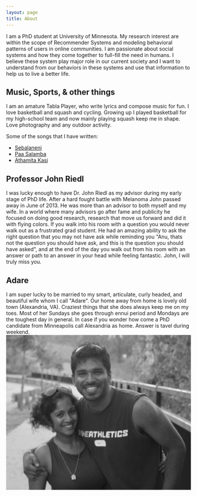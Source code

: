 ```yaml
---
layout: page
title: About
---
```


I am a PhD student at University of Minnesota. My research interest are within the scope of Recommender Systems and modeling behavioral patterns of users in online communities. I am passionate about social systems and how they come together to full-fill the need in humans. I believe these system play major role in our current society and I want to understand from our behaviors in these systems and use that information to help us to live a better life.

## Music, Sports, & other things

I am an amature Tabla Player, who write lyrics and compose music for fun. I love basketball and squash and cycling. Growing up I played basketball for my high-school team and now mainly playing squash keep me in shape. Love photography and any outdoor activity. 

Some of the songs that I have written:

- [Sebalaneni][1]
- [Paa Salamba][2]
- [Athamita Kasi][3]

[1]: https://www.youtube.com/watch?v=b9C9fhEXWpQ
[2]: https://www.youtube.com/watch?v=ThVU_KXxM30
[3]: https://www.youtube.com/watch?v=apxmYpsOJ5U

## Professor John Riedl

I was lucky enough to have Dr. John Riedl as my advisor during my early stage of PhD life. After a hard fought battle with Melanoma John passed away in June of 2013. He was more than an advisor to both myself and my wife. In a world where many advisors go after fame and publicity he focused on doing good research, research that move us forward and did it with flying colors. If you walk into his room with a question you would never walk out as a frustrated grad student. He had an amazing ability to ask the right question that you may not have ask while reminding you "Anu, thats not the question you should have ask, and this is the question you should have asked", and at the end of the day you walk out from his room with an answer or path to an answer in your head while feeling fantastic. John, I will truly miss you.

## Adare

I am super lucky to be married to my smart, articulate, curly headed, and beautiful wife whom I call "Adare". Our home away from home is lovely old town (Alexandria, VA). Craziest things that she does always keep me on my toes. Most of her Sundays she goes through ennui period and Mondays are the toughest day in general. In case if you wonder how come a PhD candidate from Minneapolis call Alexandria as home. Answer is tavel during weekend.
![Summer in Minneapolis](/assets/tradeMarkSnap.jpg)
